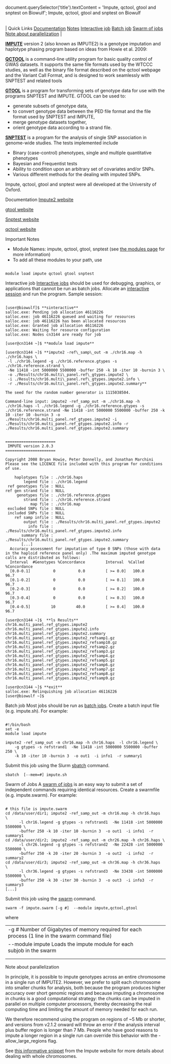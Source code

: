 

document.querySelector('title').textContent = 'Impute, qctool, gtool and snptest on Biowulf';
Impute, qctool, gtool and snptest on Biowulf


|  |
| --- |
| 
Quick Links
[Documentation](#doc)
[Notes](#notes)
[Interactive job](#int) 
[Batch job](#sbatch) 
[Swarm of jobs](#swarm) 
[Note about parallelization](#par)
 |



**[IMPUTE](https://mathgen.stats.ox.ac.uk/impute/impute.html)** version 2 (also known as IMPUTE2) is a genotype imputation and haplotype phasing program based on ideas from Howie et al. 2009: 

**[QCTOOL](http://www.well.ox.ac.uk/~gav/qctool/#overview)** is a command-line utility program for basic quality control of GWAS datasets. 
It supports the same file formats used by the WTCCC studies, as well as the binary file format described on the qctool webpage and the Variant Call Format, and is 
designed to work seamlessly with SNPTEST and related tools 

**[GTOOL](http://www.well.ox.ac.uk/~cfreeman/software/gwas/gtool.html)** is a program for transforming sets of genotype data for use with 
the programs SNPTEST and IMPUTE. GTOOL can be used to:
* generate subsets of genotype data,
 * to convert genotype data between the PED file format and the file format used by SNPTEST and IMPUTE,
 * merge genotype datasets together,
 * orient genotype data according to a strand file.



**[SNPTEST](https://mathgen.stats.ox.ac.uk/genetics_software/snptest/snptest.html)** is a program for the analysis of single SNP association 
in genome-wide studies. The tests implemented include
* Binary (case-control) phenotypes, single and multiple quantitative phenotypes
 * Bayesian and Frequentist tests
 * Ability to condition upon an arbitrary set of covariates and/or SNPs.
 * Various different methods for the dealing with imputed SNPs.


Impute, qctool, gtool and snptest were all developed at the University of Oxford. 




Documentation
[Impute2 website](https://mathgen.stats.ox.ac.uk/impute/impute_v2.html#Instructions)  

[gtool website](http://www.well.ox.ac.uk/~cfreeman/software/gwas/gtool.html)  

[Snptest website](https://mathgen.stats.ox.ac.uk/genetics_software/snptest/snptest.html)  

[qctool website](http://www.well.ox.ac.uk/~gav/qctool/#overview)

Important Notes
* Module Names: impute, qctool, gtool, snptest (see [the modules page](/apps/modules.html) for more information)
* To add all these modules to your path, use 

```

module load impute qctool gtool snptest  

```



Interactive job
[Interactive jobs](/docs/userguide.html#int) should be used for debugging, graphics, or applications that cannot be run as batch jobs.
Allocate an [interactive session](/docs/userguide.html#int) and run the program. Sample session:



```

[user@biowulf]$ **sinteractive**
salloc.exe: Pending job allocation 46116226
salloc.exe: job 46116226 queued and waiting for resources
salloc.exe: job 46116226 has been allocated resources
salloc.exe: Granted job allocation 46116226
salloc.exe: Waiting for resource configuration
salloc.exe: Nodes cn3144 are ready for job

[user@cn3144 ~]$ **module load impute**

[user@cn3144 ~]$ **impute2 -ref\_samp\_out -m ./chr16.map -h ./chr16.haps \
 -l ./chr16.legend -g ./chr16.reference.gtypes -s ./chr16.reference.strand \
 -Ne 11418 -int 5000000 5500000 -buffer 250 -k 10 -iter 10 -burnin 3 \
 -o ./Results/chr16.multi\_panel.ref\_gtypes.impute2 \
 -i ./Results/chr16.multi\_panel.ref\_gtypes.impute2.info \
 -r ./Results/chr16.multi\_panel.ref\_gtypes.impute2.summary**

The seed for the random number generator is 1115038504.

Command-line input: impute2 -ref_samp_out -m ./chr16.map -h ./chr16.haps -l ./chr16.legend -g ./chr16.reference.gtypes -s ./chr16.reference.strand -Ne 11418 -int 5000000 5500000 -buffer 250 -k 10 -iter 10 -burnin 3 -o ./Results/chr16.multi_panel.ref_gtypes.impute2 -i ./Results/chr16.multi_panel.ref_gtypes.impute2.info -r ./Results/chr16.multi_panel.ref_gtypes.impute2.summary


======================
 IMPUTE version 2.0.3 
======================

Copyright 2008 Bryan Howie, Peter Donnelly, and Jonathan Marchini
Please see the LICENCE file included with this program for conditions of use.

    haplotypes file : ./chr16.haps
        legend file : ./chr16.legend
 ref genotypes file : NULL
ref gen strand file : NULL
     genotypes file : ./chr16.reference.gtypes
        strand file : ./chr16.reference.strand
           map file : ./chr16.map
 excluded SNPs file : NULL
 included SNPs file : NULL
    ref samp infile : NULL
        output file : ./Results/chr16.multi_panel.ref_gtypes.impute2
          info file : ./Results/chr16.multi_panel.ref_gtypes.impute2.info
       summary file : ./Results/chr16.multi_panel.ref_gtypes.impute2.summary
       [...]
  Accuracy assessment for imputation of type 0 SNPs (those with data in the haploid reference panel only) .The maximum imputed genotype calls are distributed as follows:
  Interval  #Genotypes %Concordance         Interval  %Called %Concordance
  [0.0-0.1]          0          0.0         [ >= 0.0]   100.0         96.7
  [0.1-0.2]          0          0.0         [ >= 0.1]   100.0         96.7
  [0.2-0.3]          0          0.0         [ >= 0.2]   100.0         96.7
  [0.3-0.4]          0          0.0         [ >= 0.3]   100.0         96.7
  [0.4-0.5]         10         40.0         [ >= 0.4]   100.0         96.7

[user@cn3144 ~]$  **ls Results**
chr16.multi_panel.ref_gtypes.impute2
chr16.multi_panel.ref_gtypes.impute2.info
chr16.multi_panel.ref_gtypes.impute2.summary
chr16.multi_panel.ref_gtypes.impute2_refsamp1.gz
chr16.multi_panel.ref_gtypes.impute2_refsamp10.gz
chr16.multi_panel.ref_gtypes.impute2_refsamp2.gz
chr16.multi_panel.ref_gtypes.impute2_refsamp3.gz
chr16.multi_panel.ref_gtypes.impute2_refsamp4.gz
chr16.multi_panel.ref_gtypes.impute2_refsamp5.gz
chr16.multi_panel.ref_gtypes.impute2_refsamp6.gz
chr16.multi_panel.ref_gtypes.impute2_refsamp7.gz
chr16.multi_panel.ref_gtypes.impute2_refsamp8.gz
chr16.multi_panel.ref_gtypes.impute2_refsamp9.gz

[user@cn3144 ~]$ **exit**
salloc.exe: Relinquishing job allocation 46116226
[user@biowulf ~]$

```


Batch job
Most jobs should be run as [batch jobs](/docs/userguide.html#submit).
Create a batch input file (e.g. impute.sh). For example:



```

#!/bin/bash
set -e
module load impute

impute2 -ref_samp_out -m chr16.map -h chr16.haps  -l chr16.legend \
	-g gtypes -s refstrand1  -Ne 11418 -int 5000000 5500000 -buffer 250 \
	-k 10 -iter 10 -burnin 3  -o out1  -i info1  -r summary1

```

Submit this job using the Slurm [sbatch](/docs/userguide.html) command.



```
sbatch  [--mem=#] impute.sh
```

Swarm of Jobs 
A [swarm of jobs](/apps/swarm.html) is an easy way to submit a set of independent commands requiring identical resources.
Create a swarmfile (e.g. impute.swarm). For example:



```

# this file is impute.swarm
cd /data/user/dir1; impute2 -ref_samp_out -m chr16.map -h chr16.haps  \
      -l chr16.legend -g gtypes -s refstrand1  -Ne 11418 -int 5000000 5500000 \
      -buffer 250 -k 10 -iter 10 -burnin 3  -o out1  -i info1  -r summary1
cd /data/user/dir2; impute2 -ref_samp_out -m chr26.map -h chr26.haps \
      -l chr26.legend -g gtypes -s refstrand2  -Ne 22428 -int 5000000 5500000 \
      -buffer 250 -k 20 -iter 20 -burnin 3  -o out2  -i info2  -r summary2
cd /data/user/dir3; impute2 -ref_samp_out -m chr36.map -h chr36.haps  \
      -l chr36.legend -g gtypes -s refstrand3  -Ne 33438 -int 5000000 5500000 \
      -buffer 250 -k 30 -iter 30 -burnin 3  -o out3  -i info3  -r summary3
[...]

```

Submit this job using the [swarm](/apps/swarm.html) command.



```
swarm -f impute.swarm [-g #]  --module impute,qctool,gtool
```

where


|  |  |  |  |
| --- | --- | --- | --- |
| -g *#*  Number of Gigabytes of memory required for each process (1 line in the swarm command file)
 | --module impute Loads the impute module for each subjob in the swarm 
 | |
 | |



Note about parallelization

In principle, it is possible to impute genotypes across an entire chromosome in a single run of IMPUTE2. However, we prefer to 
split each chromosome into smaller chunks for analysis, both because the program produces higher accuracy over short genomic 
regions and because imputing a chromosome in chunks is a good computational strategy: the chunks can be imputed in parallel 
on multiple computer processors, thereby decreasing the real computing time and limiting the amount of memory needed for each run.

We therefore recommend using the program on regions of ~5 Mb or shorter, and versions from v2.1.2 onward will throw an error 
if the analysis interval plus buffer region is longer than 7 Mb. People who have good reasons to impute a longer region in a single 
run can override this behavior with the -allow\_large\_regions flag.

See [this informative snippet](https://mathgen.stats.ox.ac.uk/impute/impute_v2.html#whole_chroms) from the Impute website for more details 
about dealing with whole chromosomes.
























